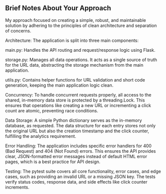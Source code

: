 ## Brief Notes About Your Approach
My approach focused on creating a simple, robust, and maintainable solution by adhering to the principles of clean architecture and separation of concerns.

Architecture: The application is split into three main components:

main.py: Handles the API routing and request/response logic using Flask.

storage.py: Manages all data operations. It acts as a single source of truth for the URL data, abstracting the storage mechanism from the main application.


utils.py: Contains helper functions for URL validation and short code generation, keeping the main application logic clean.


Concurrency: To handle concurrent requests properly, all access to the shared, in-memory data store is protected by a threading.Lock. This ensures that operations like creating a new URL or incrementing a click count are atomic, preventing race conditions.


Data Storage: A simple Python dictionary serves as the in-memory database, as requested. The data structure for each entry stores not only the original URL but also the creation timestamp and the click counter, fulfilling the analytics requirement.

Error Handling: The application includes specific error handlers for 400 (Bad Request) and 404 (Not Found) errors. This ensures the API provides clear, JSON-formatted error messages instead of default HTML error pages, which is a best practice for API design.


Testing: The pytest suite covers all core functionality, error cases, and edge cases, such as providing an invalid URL or a missing JSON key. The tests verify status codes, response data, and side effects like click counter increments.